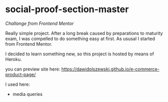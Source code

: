 # social-proof-section-master

*Challange from Frontend Mentor*

Really simple project. 
After a long break caused by preparations to maturity exam, I was compelled to do something easy at first.
As ususal I started from Frontend Mentor.

I decided to learn something new, so this project is hosted by means of Heroku.

you can preview site here: https://dawidolszewski.github.io/e-commerce-product-page/

I used here: 
* media queries
